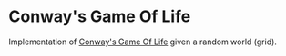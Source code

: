 # Conway's Game Of Life

Implementation of [Conway's Game Of Life](https://en.wikipedia.org/wiki/Conway%27s_Game_of_Life) given a random world (grid).
